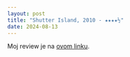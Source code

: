 ```yaml
---
layout: post
title: "Shutter Island, 2010 - ★★★★½"
date: 2024-08-13
---
```


Moj review je na [ovom linku](https://letterboxd.com/pavlesap/film/shutter-island/).
